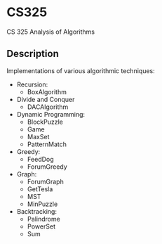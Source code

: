 # CS325
CS 325 Analysis of Algorithms

## Description
Implementations of various algorithmic techniques:
* Recursion:
  * BoxAlgorithm
* Divide and Conquer
  * DACAlgorithm  
* Dynamic Programming: 
  * BlockPuzzle
  * Game
  * MaxSet
  * PatternMatch
* Greedy:
  * FeedDog  
  * ForumGreedy
* Graph:
  * ForumGraph
  * GetTesla  
  * MST
  * MinPuzzle
* Backtracking:
  * Palindrome 
  * PowerSet
  * Sum
